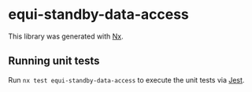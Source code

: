 # equi-standby-data-access

This library was generated with [Nx](https://nx.dev).

## Running unit tests

Run `nx test equi-standby-data-access` to execute the unit tests via [Jest](https://jestjs.io).
